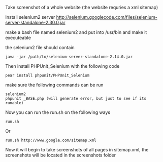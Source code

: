 Take screenshot of a whole website
(the website requries a xml sitemap)

Install selenium2 server
http://selenium.googlecode.com/files/selenium-server-standalone-2.30.0.jar

make a bash file named selenium2 and put into /usr/bin and make it executeable

the selenium2 file should contain

    java -jar /path/to/selenium-server-standalone-2.14.0.jar

Then install PHPUnit_Selenium with the following code

    pear install phpunit/PHPUnit_Selenium

make sure the following commands can be run

    selenium2
    phpunit _BASE.php (will generate error, but just to see if its runable)

Now you can run the run.sh on the following ways

    run.sh

Or

    run.sh http://www.google.com/sitemap.xml

Now it will begin to take screenshots of all pages in sitemap.xml, the screenshots will be located in the screenshots folder